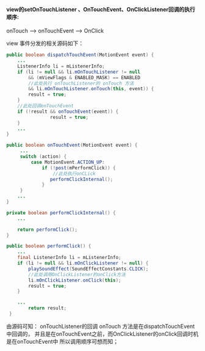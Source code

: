 #### view的setOnTouchListener 、OnTouchEvent、OnClickListener回调的执行顺序:

onTouch --> onTouchEvent --> OnClick

view 事件分发的相关源码如下：

```java
public boolean dispatchTouchEvent(MotionEvent event) {
	...
    ListenerInfo li = mListenerInfo;
    if (li != null && li.mOnTouchListener != null
        && (mViewFlags & ENABLED_MASK) == ENABLED
        //此处执行 onTouchListener的 onTouch 方法
        && li.mOnTouchListener.onTouch(this, event)) {
        result = true;
    }
    //此处回调onTouchEvent
    if (!result && onTouchEvent(event)) {
                result = true;
    }
    ...
}

public boolean onTouchEvent(MotionEvent event) {
     ...
     switch (action) {
         case MotionEvent.ACTION_UP:
             if (!post(mPerformClick)) {
                 //此处执行onCLick
                performClickInternal();
             }
     }
    ...
}

private boolean performClickInternal() {
    ...

    return performClick();
}

public boolean performClick() {
    ...
    final ListenerInfo li = mListenerInfo;
    if (li != null && li.mOnClickListener != null) {
        playSoundEffect(SoundEffectConstants.CLICK);
        //此处调用OnClickListener的onClick方法
        li.mOnClickListener.onClick(this);
        result = true;
    } 

    ...
        return result;
 }

```

由源码可知：  onTouchListener的回调 onTouch 方法是在dispatchTouchEvent中回调的， 并且是在onTouchEvent之前，而OnClickListener的onClick回调时机是在onTouchEvent中  所以调用顺序可想而知；
